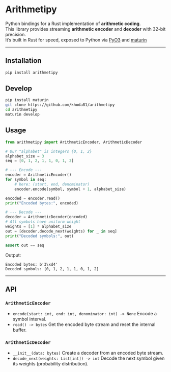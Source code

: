 # Arithmetipy

Python bindings for a Rust implementation of **arithmetic coding**.  
This library provides streaming **arithmetic encoder** and **decoder** with 32-bit precision.  
It’s built in Rust for speed, exposed to Python via [PyO3](https://github.com/PyO3/pyo3) and [maturin](https://github.com/PyO3/maturin)

---

## Installation

```bash
pip install arithmetipy
```

## Develop

```bash
pip install maturin
git clone https://github.com/khoda81/arithmetipy
cd arithmetipy
maturin develop
````

## Usage

```python
from arithmetipy import ArithmeticEncoder, ArithmeticDecoder

# Our "alphabet" is integers {0, 1, 2}
alphabet_size = 3
seq = [0, 1, 2, 1, 1, 0, 1, 2]

# --- Encode ---
encoder = ArithmeticEncoder()
for symbol in seq:
    # here: (start, end, denominator)
    encoder.encode(symbol, symbol + 1, alphabet_size)

encoded = encoder.read()
print("Encoded bytes:", encoded)

# --- Decode ---
decoder = ArithmeticDecoder(encoded)
# All symbols have uniform weight
weights = [1] * alphabet_size
out = [decoder.decode_next(weights) for _ in seq]
print("Decoded symbols:", out)

assert out == seq
```

Output:

```
Encoded bytes: b'3\xd4'
Decoded symbols: [0, 1, 2, 1, 1, 0, 1, 2]
```

---

## API

### `ArithmeticEncoder`

* `encode(start: int, end: int, denominator: int) -> None`
  Encode a symbol interval.
* `read() -> bytes`
  Get the encoded byte stream and reset the internal buffer.

### `ArithmeticDecoder`

* `__init__(data: bytes)`
  Create a decoder from an encoded byte stream.
* `decode_next(weights: List[int]) -> int`
  Decode the next symbol given its weights (probability distribution).

